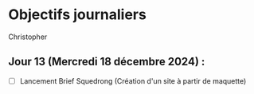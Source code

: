 # Objectifs journaliers

Christopher

## Jour 13 (Mercredi 18 décembre 2024) :

- [ ] Lancement Brief Squedrong (Création d'un site à partir de maquette)
